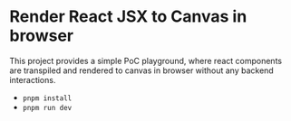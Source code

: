 # Render React JSX to Canvas in browser

This project provides a simple PoC playground, where react components are transpiled and rendered to canvas in browser without any backend interactions.

- `pnpm install`
- `pnpm run dev`
